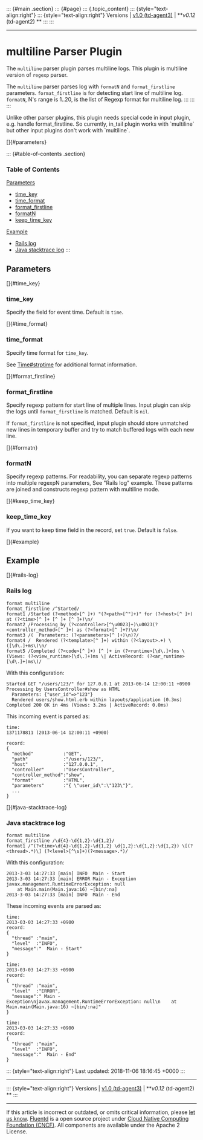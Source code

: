 ::: {#main .section}
::: {#page}
::: {.topic_content}
::: {style="text-align:right"}
::: {style="text-align:right"}
Versions \| [v1.0 (td-agent3)](/v1.0/articles/parser_multiline) \|
***v0.12* (td-agent2) **
:::
:::

------------------------------------------------------------------------

multiline Parser Plugin
=======================

The `multiline` parser plugin parses multiline logs. This plugin is
multiline version of `regexp` parser.

The `multiline` parser parses log with `formatN` and `format_firstline`
parameters. `format_firstline` is for detecting start line of multiline
log. `formatN`, N's range is 1..20, is the list of Regexp format for
multiline log.
:::
:::
:::

Unlike other parser plugins, this plugin needs special code in input
plugin, e.g. handle format\_firstline. So currently, in\_tail plugin
works with \`multiline\` but other input plugins don\'t work with
\`multiline\`.

[]{#parameters}

::: {#table-of-contents .section}
### Table of Contents

[Parameters](#parameters)

-   [time\_key](#time_key)
-   [time\_format](#time_format)
-   [format\_firstline](#format_firstline)
-   [formatN](#formatn)
-   [keep\_time\_key](#keep_time_key)

[Example](#example)

-   [Rails log](#rails-log)
-   [Java stacktrace log](#java-stacktrace-log)
:::

Parameters
----------

[]{#time_key}

### time\_key

Specify the field for event time. Default is `time`.

[]{#time_format}

### time\_format

Specify time format for `time_key`.

See
[Time\#strptime](http://ruby-doc.org/stdlib-2.4.1/libdoc/time/rdoc/Time.html#method-c-strptime)
for additional format information.

[]{#format_firstline}

### format\_firstline

Specify regexp pattern for start line of multiple lines. Input plugin
can skip the logs until `format_firstline` is matched. Default is `nil`.

If `format_firstline` is not specified, input plugin should store
unmatched new lines in temporary buffer and try to match buffered logs
with each new line.

[]{#formatn}

### formatN

Specify regexp patterns. For readability, you can separate regexp
patterns into multiple regexpN parameters, See "Rails log" example.
These patterns are joined and constructs regexp pattern with multiline
mode.

[]{#keep_time_key}

### keep\_time\_key

If you want to keep time field in the record, set `true`. Default is
`false`.

[]{#example}

Example
-------

[]{#rails-log}

### Rails log

``` {.CodeRay}
format multiline
format_firstline /^Started/
format1 /Started (?<method>[^ ]+) "(?<path>[^"]+)" for (?<host>[^ ]+) at (?<time>[^ ]+ [^ ]+ [^ ]+)\n/
format2 /Processing by (?<controller>[^\u0023]+)\u0023(?<controller_method>[^ ]+) as (?<format>[^ ]+?)\n/
format3 /(  Parameters: (?<parameters>[^ ]+)\n)?/
format4 /  Rendered (?<template>[^ ]+) within (?<layout>.+) \([\d\.]+ms\)\n/
format5 /Completed (?<code>[^ ]+) [^ ]+ in (?<runtime>[\d\.]+)ms \(Views: (?<view_runtime>[\d\.]+)ms \| ActiveRecord: (?<ar_runtime>[\d\.]+)ms\)/
```

With this configuration:

``` {.CodeRay}
Started GET "/users/123/" for 127.0.0.1 at 2013-06-14 12:00:11 +0900
Processing by UsersController#show as HTML
  Parameters: {"user_id"=>"123"}
  Rendered users/show.html.erb within layouts/application (0.3ms)
Completed 200 OK in 4ms (Views: 3.2ms | ActiveRecord: 0.0ms)
```

This incoming event is parsed as:

``` {.CodeRay}
time:
1371178811 (2013-06-14 12:00:11 +0900)

record:
{
  "method"           :"GET",
  "path"             :"/users/123/",
  "host"             :"127.0.0.1",
  "controller"       :"UsersController",
  "controller_method":"show",
  "format"           :"HTML",
  "parameters"       :"{ \"user_id\":\"123\"}",
  ...
}
```

[]{#java-stacktrace-log}

### Java stacktrace log

``` {.CodeRay}
format multiline
format_firstline /\d{4}-\d{1,2}-\d{1,2}/
format1 /^(?<time>\d{4}-\d{1,2}-\d{1,2} \d{1,2}:\d{1,2}:\d{1,2}) \[(?<thread>.*)\] (?<level>[^\s]+)(?<message>.*)/
```

With this configuration:

``` {.CodeRay}
2013-3-03 14:27:33 [main] INFO  Main - Start
2013-3-03 14:27:33 [main] ERROR Main - Exception
javax.management.RuntimeErrorException: null
    at Main.main(Main.java:16) ~[bin/:na]
2013-3-03 14:27:33 [main] INFO  Main - End
```

These incoming events are parsed as:

``` {.CodeRay}
time:
2013-03-03 14:27:33 +0900
record:
{
  "thread" :"main",
  "level"  :"INFO",
  "message":"  Main - Start"
}

time:
2013-03-03 14:27:33 +0900
record:
{
  "thread" :"main",
  "level"  :"ERROR",
  "message":" Main - Exception\njavax.management.RuntimeErrorException: null\n    at Main.main(Main.java:16) ~[bin/:na]"
}

time:
2013-03-03 14:27:33 +0900
record:
{
  "thread" :"main",
  "level"  :"INFO",
  "message":"  Main - End"
}
```

::: {style="text-align:right"}
Last updated: 2018-11-06 18:16:45 +0000
:::

------------------------------------------------------------------------

::: {style="text-align:right"}
Versions \| [v1.0 (td-agent3)](/v1.0/articles/parser_multiline) \|
***v0.12* (td-agent2) **
:::

------------------------------------------------------------------------

If this article is incorrect or outdated, or omits critical information,
please [let us
know](https://github.com/fluent/fluentd-docs/issues?state=open).
[Fluentd](http://www.fluentd.org/) is a open source project under [Cloud
Native Computing Foundation (CNCF)](https://cncf.io/). All components
are available under the Apache 2 License.
